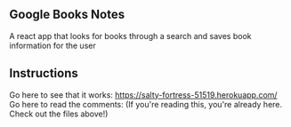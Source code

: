 ## Google Books Notes
A react app that looks for books through a search and saves book information for the user

## Instructions
Go here to see that it works: https://salty-fortress-51519.herokuapp.com/
Go here to read the comments: (If you're reading this, you're already here. Check out the files above!)